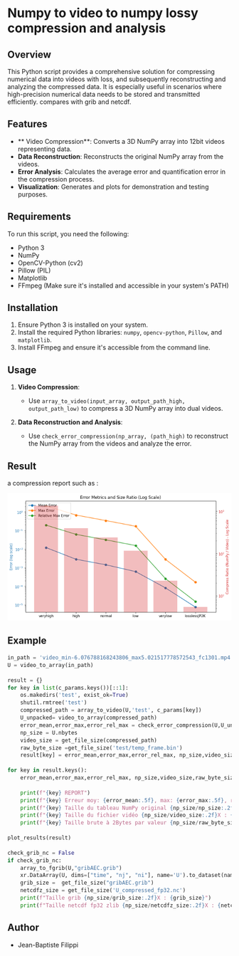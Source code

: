 
# Numpy to video to numpy lossy compression and analysis 

## Overview
This Python script provides a comprehensive solution for compressing numerical data into videos with loss, and subsequently reconstructing and analyzing the compressed data. It is especially useful in scenarios where high-precision numerical data needs to be stored and transmitted efficiently. compares with grib and netcdf.

## Features
- ** Video Compression**: Converts a 3D NumPy array into 12bit videos representing data.
- **Data Reconstruction**: Reconstructs the original NumPy array from the  videos.
- **Error Analysis**: Calculates the average error and quantification error in the compression process.
- **Visualization**: Generates and plots for demonstration and testing purposes.

## Requirements
To run this script, you need the following:
- Python 3
- NumPy
- OpenCV-Python (cv2)
- Pillow (PIL)
- Matplotlib
- FFmpeg (Make sure it's installed and accessible in your system's PATH)

## Installation
1. Ensure Python 3 is installed on your system.
2. Install the required Python libraries: `numpy`, `opencv-python`, `Pillow`, and `matplotlib`.
3. Install FFmpeg and ensure it's accessible from the command line.

## Usage
1. **Video Compression**:
   - Use `array_to_video(input_array, output_path_high, output_path_low)` to compress a 3D NumPy array into dual videos.

2. **Data Reconstruction and Analysis**:
   - Use `check_error_compression(np_array, (path_high)` to reconstruct the NumPy array from the videos and analyze the error.
## Result

a compression report such as :

![compression image](https://github.com/forefireAPI/numpy_compress/raw/main/compress.png)


## Example
```python
in_path = 'video_min-6.076788168243806_max5.021517778572543_fc1301.mp4'
U = video_to_array(in_path)

result = {}
for key in list(c_params.keys())[::1]:
    os.makedirs('test', exist_ok=True)
    shutil.rmtree('test')
    compressed_path = array_to_video(U,'test', c_params[key])
    U_unpacked= video_to_array(compressed_path)            
    error_mean,error_max,error_rel_max = check_error_compression(U,U_unpacked,plot=False)
    np_size = U.nbytes
    video_size = get_file_size(compressed_path)
    raw_byte_size =get_file_size('test/temp_frame.bin')
    result[key] = error_mean,error_max,error_rel_max, np_size,video_size,raw_byte_size
    
for key in result.keys():
    error_mean,error_max,error_rel_max, np_size,video_size,raw_byte_size =result[key] 
    
    print(f"{key} REPORT")
    print(f"{key} Erreur moy: {error_mean:.5f}, max: {error_max:.5f}, relMax {error_rel_max:.5f}")
    print(f"{key} Taille du tableau NumPy original {np_size/np_size:.2f}X : {np_size} octets ")
    print(f"{key} Taille du fichier vidéo {np_size/video_size:.2f}X : {video_size} octets ")
    print(f"{key} Taille brute à 2Bytes par valeur {np_size/raw_byte_size:.2f}X : {raw_byte_size}")

plot_results(result)

check_grib_nc = False
if check_grib_nc:
    array_to_fgrib(U,"gribAEC.grib")
    xr.DataArray(U, dims=["time", "nj", "ni"], name='U').to_dataset(name='U').to_netcdf('U_compressed_fp32.nc', encoding={'U': {'zlib': True, 'dtype': 'f4'}})    
    grib_size =  get_file_size("gribAEC.grib")
    netcdfz_size = get_file_size('U_compressed_fp32.nc')
    print(f"Taille grib {np_size/grib_size:.2f}X : {grib_size}")
    print(f"Taille netcdf fp32 zlib {np_size/netcdfz_size:.2f}X : {netcdfz_size}")

```

## Author
- Jean-Baptiste Filippi

